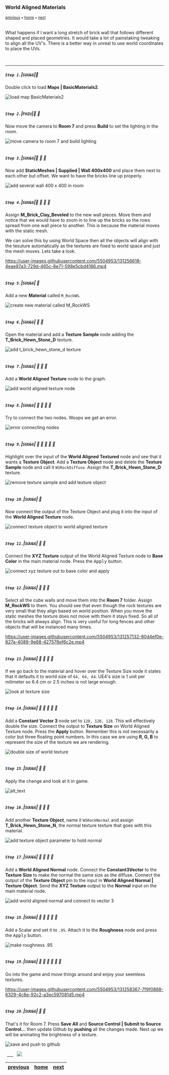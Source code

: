 <img src="https://via.placeholder.com/1000x4/45D7CA/45D7CA" alt="drawing" height="4px"/>

### World Aligned Materials

<sub>[previous](../refract/README.md#user-content-refraction-and-fresnel) • [home](../README.md#user-content-ue4-intro-to-materials) • [next](../animation/README.md#user-content-animation)</sub>

<img src="https://via.placeholder.com/1000x4/45D7CA/45D7CA" alt="drawing" height="4px"/>

What happens if I want a long stretch of brick wall that follows different shaped and placed geometries.  It would take a lot of painstaking tweaking to align all the UV's.  There is a better way in unreal to use world coordinates to place the UVs.

<br>

---


##### `Step 1.`\|`SUU&G`|:small_blue_diamond:

Double click to load **Maps | BasicMaterials2**.

![load map BasicMaterials2](images/image_273.jpg)

<img src="https://via.placeholder.com/500x2/45D7CA/45D7CA" alt="drawing" height="2px" alt = ""/>

##### `Step 2.`\|`FHIU`|:small_blue_diamond: :small_blue_diamond: 

Now move the camera to **Room 7** and press **Build** to set the lighting in the room.

![move camera to room 7 and build lighting](images/image_274.jpg)

<img src="https://via.placeholder.com/500x2/45D7CA/45D7CA" alt="drawing" height="2px" alt = ""/>

##### `Step 3.`\|`SUU&G`|:small_blue_diamond: :small_blue_diamond: :small_blue_diamond:

Now add **StaticMeshes | Supplied | Wall 400x400** and place them next to each other but offset.  We want to have the bricks line up properly. 

![add several wall 400 x 400 in room](images/image_275.jpg)

<img src="https://via.placeholder.com/500x2/45D7CA/45D7CA" alt="drawing" height="2px" alt = ""/>

##### `Step 4.`\|`SUU&G`|:small_blue_diamond: :small_blue_diamond: :small_blue_diamond: :small_blue_diamond:

Assign **M_Brick_Clay_Beveled** to the new wall pieces.  Move them and notice that we would have to zoom in to line up the bricks so the rows spread from one wall piece to another.  This is because the material moves with the static mesh. 

We can solve this by using World Space then all the objects will align with the texuture automatically as the textures are fixed to world space and just the mesh moves.  Lets take a look.

https://user-images.githubusercontent.com/5504953/131256618-4eae97a3-729d-465c-8e71-598e5cbd4166.mp4

<img src="https://via.placeholder.com/500x2/45D7CA/45D7CA" alt="drawing" height="2px" alt = ""/>

##### `Step 5.`\|`SUU&G`| :small_orange_diamond:

Add a new **Material** called `M_RockWS`.

![create new material called M_RockWS](images/image_276.jpg)

<img src="https://via.placeholder.com/500x2/45D7CA/45D7CA" alt="drawing" height="2px" alt = ""/>

##### `Step 6.`\|`SUU&G`| :small_orange_diamond: :small_blue_diamond:

Open the material and add a **Texture Sample** node adding the **T_Brick_Hewn_Stone_D** texture.

![add t_brick_hewn_stone_d texture](images/image_277.jpg)

<img src="https://via.placeholder.com/500x2/45D7CA/45D7CA" alt="drawing" height="2px" alt = ""/>

##### `Step 7.`\|`SUU&G`| :small_orange_diamond: :small_blue_diamond: :small_blue_diamond:

Add a **World Aligned Texture** node to the graph.

![add world aligned texture node](images/image_278.jpg)

<img src="https://via.placeholder.com/500x2/45D7CA/45D7CA" alt="drawing" height="2px" alt = ""/>

##### `Step 8.`\|`SUU&G`| :small_orange_diamond: :small_blue_diamond: :small_blue_diamond: :small_blue_diamond:

Try to connect the two nodes.  Woops we get an error.

![error connecting nodes](images/image_279.jpg)

<img src="https://via.placeholder.com/500x2/45D7CA/45D7CA" alt="drawing" height="2px" alt = ""/>

##### `Step 9.`\|`SUU&G`| :small_orange_diamond: :small_blue_diamond: :small_blue_diamond: :small_blue_diamond: :small_blue_diamond:

Highlight over the input of the **World Aligned Textured** node and see that it wants a **Texture Object**. Add a **Texture Object** node and delete the **Texture Sample** node and call it `WSRockDiffuse`. Assign the **T_Brick_Hewn_Stone_D** texture.

![remove texture sample and add texture object](images/ChangeTextureObject.jpg)

<img src="https://via.placeholder.com/500x2/45D7CA/45D7CA" alt="drawing" height="2px" alt = ""/>

##### `Step 10.`\|`SUU&G`| :large_blue_diamond:

Now connect the output of the Texture Object and plug it into the input of the **World Aligned Texture** node.

![connect texture object to world aligned texture](images/ConnectObjectPins.jpg)

<img src="https://via.placeholder.com/500x2/45D7CA/45D7CA" alt="drawing" height="2px" alt = ""/>

##### `Step 11.`\|`SUU&G`| :large_blue_diamond: :small_blue_diamond: 

Connect the **XYZ Texture** output of the World Aligned Texture node to **Base Color** in the main material node.  Press the <kbd>Apply</kbd> button.

![connect xyz texture out to base color and apply](images/worldAlignedToBaseColor.jpg)

<img src="https://via.placeholder.com/500x2/45D7CA/45D7CA" alt="drawing" height="2px" alt = ""/>


##### `Step 12.`\|`SUU&G`| :large_blue_diamond: :small_blue_diamond: :small_blue_diamond: 

Select all the cube walls and move them into the **Room 7** folder.  Assign **M_RockWS** to them. You should see that even though the rock textures are very small that they align based on world position. When you move the static meshes the texture does not move with them it stays fixed.  So all of the bricks will always align.  This is very useful for long fences and other objects that will be instanced many times.

https://user-images.githubusercontent.com/5504953/131257132-80d4ef0e-827a-4089-9e68-427578ef6c2e.mp4

<img src="https://via.placeholder.com/500x2/45D7CA/45D7CA" alt="drawing" height="2px" alt = ""/>

##### `Step 13.`\|`SUU&G`| :large_blue_diamond: :small_blue_diamond: :small_blue_diamond:  :small_blue_diamond: 

If we go back to the material and hover over the Texture Size node it states that it defaults it to world size of `64, 64, 64`.  UE4's size is 1 unit per milimeter so 6.4 cm or 2.5 inches is not large enough.

![look at texture size](images/image_283.jpg)

<img src="https://via.placeholder.com/500x2/45D7CA/45D7CA" alt="drawing" height="2px" alt = ""/>

##### `Step 14.`\|`SUU&G`| :large_blue_diamond: :small_blue_diamond: :small_blue_diamond: :small_blue_diamond:  :small_blue_diamond: 

Add a **Constant Vector 3** node set to `128, 128, 128`.  This will effectively double the size.  Connect the output to **Texture Size** on World Aligned Texture node.  Press the **Apply** button. Remember this is not necessarily a color but three floating point numbers.  In this case we are using **R, G, B** to represent the size of the texture we are rendering.

![double size of world texture](images/image_284.jpg)

<img src="https://via.placeholder.com/500x2/45D7CA/45D7CA" alt="drawing" height="2px" alt = ""/>

##### `Step 15.`\|`SUU&G`| :large_blue_diamond: :small_orange_diamond: 

Apply the change and look at it in game.

![alt_text](images/image_285.jpg)

<img src="https://via.placeholder.com/500x2/45D7CA/45D7CA" alt="drawing" height="2px" alt = ""/>

##### `Step 16.`\|`SUU&G`| :large_blue_diamond: :small_orange_diamond:   :small_blue_diamond: 

Add another **Texture Object**, name it `WSRockNormal` and assign **T_Brick_Hewn_Stone_N**, the normal texture texture that goes with this material.

![add texture object parameter to hold normal](images/NormalObject.jpg)

<img src="https://via.placeholder.com/500x2/45D7CA/45D7CA" alt="drawing" height="2px" alt = ""/>

##### `Step 17.`\|`SUU&G`| :large_blue_diamond: :small_orange_diamond: :small_blue_diamond: :small_blue_diamond:

Add a **World Aligned Normal** node.  Connect the **Constant3Vector** to the **Texture Size** to make the normal the same size as the diffuse.  Connect the output of the **Texture Object** pin to the input in **World Aligned Normal | Texture Object**. Send the **XYZ Texture** output to the **Normal** input on the main material node.

![add world aligned normal and connect to vector 3](images/HookUpNormals.jpg)

<img src="https://via.placeholder.com/500x2/45D7CA/45D7CA" alt="drawing" height="2px" alt = ""/>

##### `Step 18.`\|`SUU&G`| :large_blue_diamond: :small_orange_diamond: :small_blue_diamond: :small_blue_diamond: :small_blue_diamond:

Add a Scalar and set it to `.95`.  Attach it to the **Roughness** node and press the <kbd>Apply</kbd> button.

![make roughness .95](images/AddRoughness.jpg)  

<img src="https://via.placeholder.com/500x2/45D7CA/45D7CA" alt="drawing" height="2px" alt = ""/>

##### `Step 19.`\|`SUU&G`| :large_blue_diamond: :small_orange_diamond: :small_blue_diamond: :small_blue_diamond: :small_blue_diamond: :small_blue_diamond:

Go into the game and move things around and enjoy your seemless textures.

https://user-images.githubusercontent.com/5504953/131258367-7f9f0868-6329-4c8e-92c2-a3ec597081d5.mp4

<img src="https://via.placeholder.com/500x2/45D7CA/45D7CA" alt="drawing" height="2px" alt = ""/>

##### `Step 20.`\|`SUU&G`| :large_blue_diamond: :large_blue_diamond:

That's it for Room 7. Press **Save All** and **Source Control | Submit to Source Control...** then update Github by **pushing** all the changes made.  Next up we will be animating the brightness of a texture.

![save and push to github](images/Github.jpg)

<img src="https://via.placeholder.com/500x2/45D7CA/45D7CA" alt="drawing" height="2px" alt = ""/>
___

<img src="https://via.placeholder.com/1000x4/dba81a/dba81a" alt="drawing" height="4px" alt = ""/>

<img src="https://via.placeholder.com/1000x100/45D7CA/000000/?text=Next Up - Animation">

<img src="https://via.placeholder.com/1000x4/dba81a/dba81a" alt="drawing" height="4px" alt = ""/>

| [previous](../refract/README.md#user-content-refraction-and-fresnel)| [home](../README.md#user-content-ue4-intro-to-materials) | [next](../animation/README.md#user-content-animation)|
|---|---|---|
